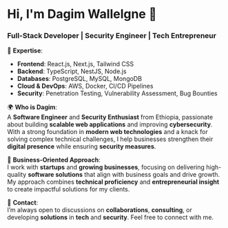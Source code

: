 # Hi, I'm Dagim Wallelgne 👋
### Full-Stack Developer | Security Engineer | Tech Entrepreneur

🔧 **Expertise**:

- **Frontend**: React.js, Next.js, Tailwind CSS
- **Backend**: TypeScript, NestJS, Node.js
- **Databases**: PostgreSQL, MySQL, MongoDB
- **Cloud & DevOps**: AWS, Docker, CI/CD Pipelines
- **Security**: Penetration Testing, Vulnerability Assessment, Bug Bounties

🌍 **Who is Dagim**:  
A **Software Engineer** and **Security Enthusiast** from Ethiopia, passionate about building **scalable web applications** and improving **cybersecurity**. With a strong foundation in **modern web technologies** and a knack for solving complex technical challenges, I help businesses strengthen their **digital presence** while ensuring **security measures**.

🎯 **Business-Oriented Approach**:  
I work with **startups** and **growing businesses**, focusing on delivering high-quality **software solutions** that align with business goals and drive growth. My approach combines **technical proficiency** and **entrepreneurial insight** to create impactful solutions for my clients.

📧 **Contact**:  
I’m always open to discussions on **collaborations**, **consulting**, or developing **solutions** in **tech** and **security**. Feel free to connect with me.
